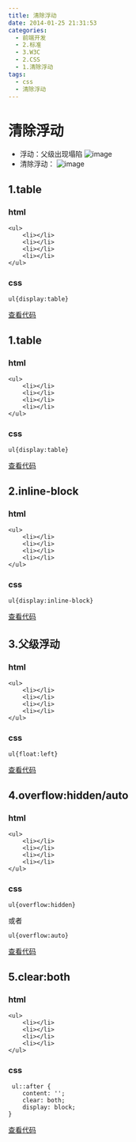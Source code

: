 ```yaml
---
title: 清除浮动
date: 2014-01-25 21:31:53
categories:
  - 前端开发
  - 2.标准
  - 3.W3C
  - 2.CSS
  - 1.清除浮动
tags:
  - css
  - 清除浮动
---
```


# 清除浮动

- 浮动：父级出现塌陷
  ![image](./img/浮动1.png)
- 清除浮动：
  ![image](./img/浮动2.png)

## 1.table

### html

```
<ul>
    <li></li>
    <li></li>
    <li></li>
    <li></li>
</ul>
```

### css

```
ul{display:table}
```

[查看代码](./table.html)

## 1.table

### html

```
<ul>
    <li></li>
    <li></li>
    <li></li>
    <li></li>
</ul>
```

### css

```
ul{display:table}
```

[查看代码](./table.html)

## 2.inline-block

### html

```
<ul>
    <li></li>
    <li></li>
    <li></li>
    <li></li>
</ul>
```

### css

```
ul{display:inline-block}
```

[查看代码](./inline-block.html)

## 3.父级浮动

### html

```
<ul>
    <li></li>
    <li></li>
    <li></li>
    <li></li>
</ul>
```

### css

```
ul{float:left}
```

[查看代码](./父级浮动.html)

## 4.overflow:hidden/auto

### html

```
<ul>
    <li></li>
    <li></li>
    <li></li>
    <li></li>
</ul>
```

### css

```
ul{overflow:hidden}
```

或者

```
ul{overflow:auto}
```

[查看代码](./overflow.html)

## 5.clear:both

### html

```
<ul>
    <li></li>
    <li></li>
    <li></li>
    <li></li>
</ul>
```

### css

```
 ul::after {
    content: '';
    clear: both;
    display: block;
}
```

[查看代码](./clear.html)
